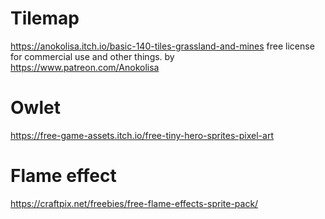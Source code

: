 # Tilemap

https://anokolisa.itch.io/basic-140-tiles-grassland-and-mines
free license for commercial use and other things.
by https://www.patreon.com/Anokolisa


# Owlet

https://free-game-assets.itch.io/free-tiny-hero-sprites-pixel-art

# Flame effect

https://craftpix.net/freebies/free-flame-effects-sprite-pack/
